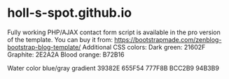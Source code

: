 # holl-s-spot.github.io
Fully working PHP/AJAX contact form script is available in the pro version of the template.
You can buy it from: https://bootstrapmade.com/zenblog-bootstrap-blog-template/
Additional CSS colors: 
Dark green: 21602F
Graphite: 2E2A2A
Blood orange: B72B16

Water color blue/gray gradient
39382E
655F54
777F8B
BCC2B9
94B3B9

